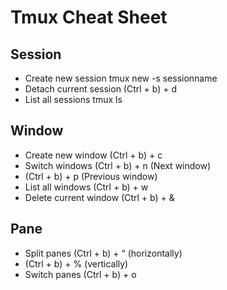 # Tmux Cheat Sheet
## Session
* Create new session tmux new -s sessionname
* Detach current session (Ctrl + b) + d
* List all sessions tmux ls

## Window
* Create new window (Ctrl + b) + c
* Switch windows (Ctrl + b) + n (Next window)
* (Ctrl + b) + p (Previous window)
* List all windows (Ctrl + b) + w
* Delete current window (Ctrl + b) + &

## Pane
* Split panes (Ctrl + b) + “ (horizontally)
* (Ctrl + b) + % (vertically)
* Switch panes (Ctrl + b) + o
